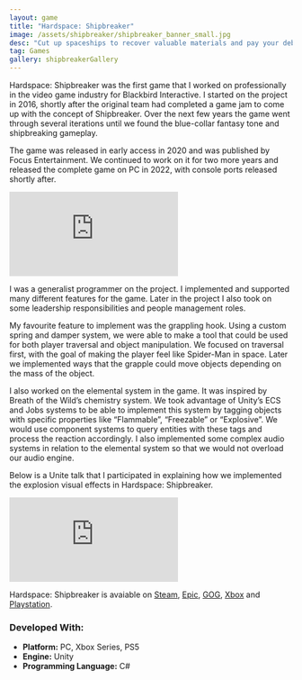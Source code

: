 ```yaml
---
layout: game
title: "Hardspace: Shipbreaker"
image: /assets/shipbreaker/shipbreaker_banner_small.jpg
desc: "Cut up spaceships to recover valuable materials and pay your debt to LYNX Corp!"
tag: Games
gallery: shipbreakerGallery
---
```


Hardspace: Shipbreaker was the first game that I worked on professionally in the video game industry for Blackbird Interactive. I started on the project in 2016, shortly after the original team had completed a game jam to come up with the concept of Shipbreaker. Over the next few years the game went through several iterations until we found the blue-collar fantasy tone and shipbreaking gameplay.

The game was released in early access in 2020 and was published by Focus Entertainment. We continued to work on it for two more years and released the complete game on PC in 2022, with console ports released shortly after.

<div class="video">
	<iframe src="https://www.youtube.com/embed/4NkAkbwiO8g?si=QyjrN909R2MVDUcH" frameborder="0" allowfullscreen="1"></iframe>
</div>

I was a generalist programmer on the project. I implemented and supported many different features for the game. Later in the project I also took on some leadership responsibilities and people management roles.

My favourite feature to implement was the grappling hook. Using a custom spring and damper system, we were able to make a tool that could be used for both player traversal and object manipulation. We focused on traversal first, with the goal of making the player feel like Spider-Man in space. Later we implemented ways that the grapple could move objects depending on the mass of the object.

I also worked on the elemental system in the game. It was inspired by Breath of the Wild’s chemistry system. We took advantage of Unity’s ECS and Jobs systems to be able to implement this system by tagging objects with specific properties like “Flammable”, “Freezable” or “Explosive”. We would use component systems to query entities with these tags and process the reaction accordingly. I also implemented some complex audio systems in relation to the elemental system so that we would not overload our audio engine.

Below is a Unite talk that I participated in explaining how we implemented the explosion visual effects in Hardspace: Shipbreaker. 

<div class="video">
	<iframe src="https://www.youtube.com/embed/VWjn3MQHWC8?si=alHGXUt81Lj4Eu-7" frameborder="0" allowfullscreen="1"></iframe>
</div>

Hardspace: Shipbreaker is avaiable on <a href="https://store.steampowered.com/app/1161580/Hardspace_Shipbreaker/">Steam</a>, <a href="https://store.epicgames.com/en-US/p/hardspace-shipbreaker">Epic</a>, <a href="https://www.gog.com/en/game/hardspace_shipbreaker">GOG</a>, <a href="https://www.xbox.com/en-US/games/store/hardspace-shipbreaker/9ND8C4314ZZG">Xbox</a> and <a href="https://store.playstation.com/en-us/product/UP4133-PPSA07301_00-HARDSPACESHIPBRK">Playstation</a>.

### Developed With:
* __Platform:__ PC, Xbox Series, PS5
* __Engine:__ Unity
* __Programming Language:__ C#